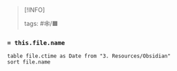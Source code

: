 
> [!INFO]
> 
> tags:  #🕸️/🟧️


### `= this.file.name`

```dataview
table file.ctime as Date from "3. Resources/Obsidian"
sort file.name
```
